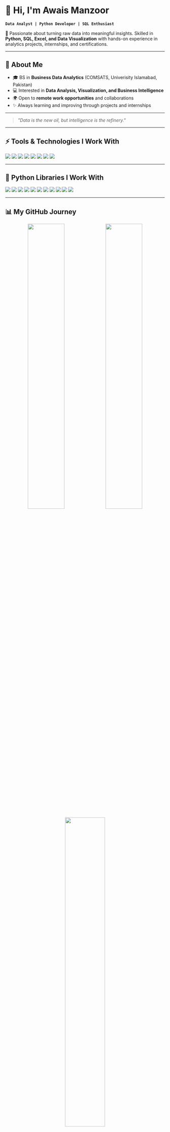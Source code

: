 # 👋 Hi, I'm Awais Manzoor  

**`Data Analyst | Python Developer | SQL Enthusiast`**  

🚀 Passionate about turning raw data into meaningful insights. Skilled in **Python, SQL, Excel, and Data Visualization** with hands-on experience in analytics projects, internships, and certifications.  

---

## 🌟 About Me  

- 🎓 BS in **Business Data Analytics** (COMSATS, Univerisity Islamabad, Pakistan)  
- 💻 Interested in **Data Analysis, Visualization, and Business Intelligence**  
- 🌍 Open to **remote work opportunities** and collaborations  
- ✨ Always learning and improving through projects and internships  

---
> *"Data is the new oil, but intelligence is the refinery."*  

---

## ⚡ Tools & Technologies I Work With  

<p align="left">
  <img src="https://img.shields.io/badge/Python-1E90FF?style=for-the-badge&logo=python&logoColor=white" />
  <img src="https://img.shields.io/badge/SQL-4682B4?style=for-the-badge&logo=postgresql&logoColor=white" />
  <img src="https://img.shields.io/badge/Oracle-FF0000?style=for-the-badge&logo=oracle&logoColor=white" />
  <img src="https://img.shields.io/badge/Excel-217346?style=for-the-badge&logo=microsoft-excel&logoColor=white" />
  <img src="https://img.shields.io/badge/PowerPoint-B7472A?style=for-the-badge&logo=microsoft-powerpoint&logoColor=white" />
  <img src="https://img.shields.io/badge/Power%20BI-F2C811?style=for-the-badge&logo=powerbi&logoColor=black" />
  <img src="https://img.shields.io/badge/Tableau-E97627?style=for-the-badge&logo=tableau&logoColor=white" />
  <img src="https://img.shields.io/badge/Statistics-3B82F6?style=for-the-badge&logo=mathworks&logoColor=white" />
</p>

---

## 🐍 Python Libraries I Work With  

<p align="left">
  <img src="https://img.shields.io/badge/NumPy-013243?style=for-the-badge&logo=numpy&logoColor=white" />
  <img src="https://img.shields.io/badge/Pandas-150458?style=for-the-badge&logo=pandas&logoColor=white" />
  <img src="https://img.shields.io/badge/Seaborn-007ACC?style=for-the-badge&logo=python&logoColor=white" />
  <img src="https://img.shields.io/badge/Matplotlib-005C9E?style=for-the-badge&logo=plotly&logoColor=white" />
  <img src="https://img.shields.io/badge/Scikit--Learn-F7931E?style=for-the-badge&logo=scikit-learn&logoColor=white" />
  <img src="https://img.shields.io/badge/YData%20Profiling-5A9BD5?style=for-the-badge&logo=python&logoColor=white" />
  <img src="https://img.shields.io/badge/Skimpy-3B82F6?style=for-the-badge&logo=python&logoColor=white" />
  <img src="https://img.shields.io/badge/Sweetviz-00BFFF?style=for-the-badge&logo=python&logoColor=white" />
  <img src="https://img.shields.io/badge/D--Tale-FF4500?style=for-the-badge&logo=python&logoColor=white" />
  <img src="https://img.shields.io/badge/PyGWalker-8A2BE2?style=for-the-badge&logo=python&logoColor=white" />
  <img src="https://img.shields.io/badge/LIDA-FFD700?style=for-the-badge&logo=python&logoColor=black" />
</p>

---

## 📊 My GitHub Journey  

<div align="center">
  <img src="https://github-readme-stats.vercel.app/api?username=Awais11227&show_icons=true&theme=default&hide_border=true&title_color=1E90FF&icon_color=00BFFF&text_color=0f172a" width="48%" />
  <img src="https://github-readme-streak-stats.herokuapp.com/?user=Awais11227&theme=default&hide_border=true&ring=1E90FF&fire=FF6347&currStreakLabel=4682B4" width="48%" />
</div>

<div align="center">
  <img src="https://github-readme-stats.vercel.app/api/top-langs/?username=Awais11227&layout=compact&theme=default&hide_border=true&title_color=1E90FF&text_color=0f172a" width="50%" />
</div>

---

## 💼 Experience  

### 🚀 Elevvo Pathways · *Data Analytics Intern*  
📍 Cairo, Egypt · Remote | **Aug 2025 – Present**  

<img src="https://media.licdn.com/dms/image/v2/D560BAQGHArQKgHID5A/company-logo_200_200/company-logo_200_200/0/1709029950259/elevo_pathways_logo?e=2147483647&v=beta&t=ThEN4Xw6wqY67LMtVDsmJq2JSgeYz0WRdmmxzt8sWJQ" width="50" />  

- Applied **EDA techniques** on real-world datasets (e.g., Titanic).  
- Hands-on with **Python (Pandas, Matplotlib, Seaborn)** and **SQL**.  
- Built **dashboards, reports, and presentations** for insights.  
- Strengthened **problem-solving skills** through mentorship and projects.  

---

### 🐍 Code Sentinel · *Python Programming Intern*  
📍 Remote | **Aug 2025 – Aug 2025**  

<img src="https://media.licdn.com/dms/image/v2/D560BAQHavbDABG0oAg/company-logo_200_200/company-logo_200_200/0/1701224597872/codesentinel_logo?e=2147483647&v=beta&t=YwJg3hKqODccHuVuufhjOZcs0be1n3Izt0gUuoycDwk" width="50" />  

- Completed a **4-week internship** focused on Python programming.  
- Worked on **practical coding challenges and real-world projects**.  
- Improved **problem-solving, debugging, and software best practices**.  
- Explored **GUI development (Tkinter/PyQt)**.  

---

## 🎓 Certifications  

<div align="left">

- ![IBM](https://img.shields.io/badge/IBM-052FAD?style=flat&logo=ibm&logoColor=white) Python for Data Science & Analytics – IBM  
- ![HackerRank](https://img.shields.io/badge/HackerRank-2EC866?style=flat&logo=hackerrank&logoColor=white) SQL (Intermediate) – HackerRank  
- ![Coursera](https://img.shields.io/badge/Coursera-0056D2?style=flat&logo=coursera&logoColor=white) Excel for Data Analysis – Coursera  
- ![freeCodeCamp](https://img.shields.io/badge/freeCodeCamp-0A0A23?style=flat&logo=freecodecamp&logoColor=white) Data Visualization with Python – freeCodeCamp  
- ![Great Learning](https://img.shields.io/badge/GreatLearning-0A66C2?style=flat&logo=google-classroom&logoColor=white) Power BI for Beginners – Great Learning  
- ![SoloLearn](https://img.shields.io/badge/SoloLearn-3ECF8E?style=flat&logo=sololearn&logoColor=white) Python Fundamentals – SoloLearn  
- ![Forage](https://img.shields.io/badge/Forage-4285F4?style=flat&logo=google&logoColor=white) Data Analytics Virtual Internship – Forage  

</div>  
*(Verified certificates available on [LinkedIn](https://www.linkedin.com/in/awaismanzoor11227/))*  
---

## 📈 Contributions & Growth  

<div align="center" style="margin: 30px 0;">
  <img src="https://github-readme-activity-graph.vercel.app/graph?username=Awais11227&custom_title=Awais%20Manzoor's%20GitHub%20Activity%20Graph&bg_color=0D1117&color=58A6FF&line=1F6FEB&point=58A6FF&area_color=1F6FEB&title_color=58A6FF&area=true&hide_border=true&radius=15" width="100%"/>
</div>

---

## 🌟 My World Beyond Analytics  

<div align="center" style="margin: 30px 0;">
  <table style="border: none;">
    <tr>
      <td align="center" width="200" style="padding: 20px;">
        <img src="https://media.giphy.com/media/3o7TKSjRrfIPjeiVyM/giphy.gif" width="80" height="80"><br>
        <b style="color: #1E90FF;">Cricket Enthusiast 🎯</b>
      </td>
      <td align="center" width="200" style="padding: 20px;">
        <img src="https://media.giphy.com/media/xT9IgzoKnwFNmISR8I/giphy.gif" width="80" height="80"><br>
        <b style="color: #4682B4;">Analytical Thinking 🧠</b>
      </td>
      <td align="center" width="200" style="padding: 20px;">
        <img src="https://media.giphy.com/media/LaVp0AyqR5bGsC5Cbm/giphy.gif" width="80" height="80"><br>
        <b style="color: #3B82F6;">Data Analytics 📈</b>
      </td>
      <td align="center" width="200" style="padding: 20px;">
        <img src="https://media.giphy.com/media/WFZvB7VIXBgiz3oDXE/giphy.gif" width="80" height="80"><br>
        <b style="color: #00BFFF;">Growth 🌱</b>
      </td>
    </tr>
  </table>
</div>

---

## 📡 Reach & Stats  

<div align="center" style="margin: 30px 0;">
  <img src="https://komarev.com/ghpvc/?username=Awais11227&color=4682B4&style=for-the-badge&label=PROFILE+VIEWS" height="35"/>
  <img src="https://img.shields.io/github/followers/Awais11227?color=1E90FF&style=for-the-badge&logo=github&label=FOLLOWERS" height="35"/>
  <img src="https://img.shields.io/github/stars/Awais11227?color=00BFFF&style=for-the-badge&logo=github&label=STARS" height="35"/>
</div>

---

## 🧠 Data Wisdom  

<div align="center" style="padding: 30px; border-radius: 20px; margin: 30px 0;"> 
  <img src="https://quotes-github-readme.vercel.app/api?type=horizontal&theme=tokyonight&quote=Data%20is%20the%20new%20oil,%20but%20intelligence%20is%20the%20refinery.&author=Awais%20Manzoor" style="border-radius: 10px;"/> 
</div> 

---

## 🚀 Explore My Projects  

<div align="center">
  <a href="https://github.com/Awais11227?tab=repositories">
    <img src="https://img.shields.io/badge/🚀_View_All_Projects-1E90FF?style=for-the-badge&logoColor=white&labelColor=0f172a" height="50" style="border-radius: 25px;"/>
  </a>
</div>
<b style="font-size: 18px; color: #1E90FF;">⭐ Star my repositories if you find them helpful!</b><br>
<em style="color: #3B82F6;">Let's connect and create something impactful together! 💙</em>

---

### 💎 Personal Stamp  

<p align="center">
  <img src="https://readme-typing-svg.demolab.com?font=Pacifico&size=30&duration=4000&pause=800&color=00BFFF,1E90FF,3B82F6&center=true&vCenter=true&width=700&height=60&lines=+Created+by+Awais+Manzoor+" />
</p>

<p align="center">
  <img src="https://capsule-render.vercel.app/api?type=waving&color=1E90FF,00BFFF,3B82F6&height=100&section=footer"/>
</p>

---

## 🌐 Find Me Online  

- LinkedIn: [Awais Manzoor](https://www.linkedin.com/in/awaismanzoor/)  
- GitHub: [Awais11227](https://github.com/Awais11227)  
